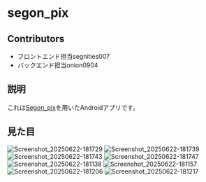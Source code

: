 # segon_pix

## Contributors
- フロントエンド担当segnities007
- バックエンド担当onion0904

## 説明
これは[Segon_pix](https://github.com/onion0904/segon_pix)を用いたAndroidアプリです。

## 見た目

![Screenshot_20250622-181729](https://github.com/user-attachments/assets/a1f01247-ec06-4c84-afff-7e43b74a98ba)
![Screenshot_20250622-181739](https://github.com/user-attachments/assets/ecc8a207-387a-4201-b95c-abe6966e08ba)
![Screenshot_20250622-181743](https://github.com/user-attachments/assets/661a5cf6-91bb-4531-bce9-ca7790d0d0f1)
![Screenshot_20250622-181747](https://github.com/user-attachments/assets/adcbe18a-33e6-456c-a741-0d5941471b44)
![Screenshot_20250622-181138](https://github.com/user-attachments/assets/635a9865-c5d5-4138-b06a-1f297368dc5c)
![Screenshot_20250622-181157](https://github.com/user-attachments/assets/1ec5333c-0055-453a-bf56-c46cae072818)
![Screenshot_20250622-181206](https://github.com/user-attachments/assets/2726846d-2770-420d-9351-d96bf118958d)
![Screenshot_20250622-181217](https://github.com/user-attachments/assets/1cb10ebd-b466-4f09-aac8-1f8130149f2f)



